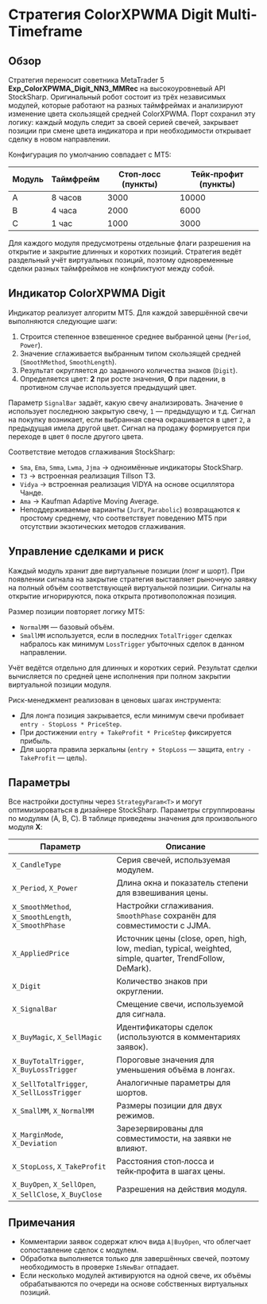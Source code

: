# Стратегия ColorXPWMA Digit Multi-Timeframe

## Обзор
Стратегия переносит советника MetaTrader 5 **Exp_ColorXPWMA_Digit_NN3_MMRec** на высокоуровневый API StockSharp. Оригинальный робот состоит из трёх независимых модулей, которые работают на разных таймфреймах и анализируют изменение цвета скользящей средней ColorXPWMA. Порт сохранил эту логику: каждый модуль следит за своей серией свечей, закрывает позиции при смене цвета индикатора и при необходимости открывает сделку в новом направлении.

Конфигурация по умолчанию совпадает с MT5:

| Модуль | Таймфрейм | Стоп‑лосс (пункты) | Тейк‑профит (пункты) |
| ------ | --------- | ------------------ | -------------------- |
| A | 8 часов | 3000 | 10000 |
| B | 4 часа | 2000 | 6000 |
| C | 1 час | 1000 | 3000 |

Для каждого модуля предусмотрены отдельные флаги разрешения на открытие и закрытие длинных и коротких позиций. Стратегия ведёт раздельный учёт виртуальных позиций, поэтому одновременные сделки разных таймфреймов не конфликтуют между собой.

## Индикатор ColorXPWMA Digit
Индикатор реализует алгоритм MT5. Для каждой завершённой свечи выполняются следующие шаги:

1. Строится степенное взвешенное среднее выбранной цены (`Period`, `Power`).
2. Значение сглаживается выбранным типом скользящей средней (`SmoothMethod`, `SmoothLength`).
3. Результат округляется до заданного количества знаков (`Digit`).
4. Определяется цвет: **2** при росте значения, **0** при падении, в противном случае используется предыдущий цвет.

Параметр `SignalBar` задаёт, какую свечу анализировать. Значение `0` использует последнюю закрытую свечу, `1` — предыдущую и т.д. Сигнал на покупку возникает, если выбранная свеча окрашивается в цвет `2`, а предыдущая имела другой цвет. Сигнал на продажу формируется при переходе в цвет `0` после другого цвета.

Соответствие методов сглаживания StockSharp:

- `Sma`, `Ema`, `Smma`, `Lwma`, `Jjma` → одноимённые индикаторы StockSharp.
- `T3` → встроенная реализация Tillson T3.
- `Vidya` → встроенная реализация VIDYA на основе осциллятора Чанде.
- `Ama` → Kaufman Adaptive Moving Average.
- Неподдерживаемые варианты (`JurX`, `Parabolic`) возвращаются к простому среднему, что соответствует поведению MT5 при отсутствии экзотических методов сглаживания.

## Управление сделками и риск
Каждый модуль хранит две виртуальные позиции (лонг и шорт). При появлении сигнала на закрытие стратегия выставляет рыночную заявку на полный объём соответствующей виртуальной позиции. Сигналы на открытие игнорируются, пока открыта противоположная позиция.

Размер позиции повторяет логику MT5:

- `NormalMM` — базовый объём.
- `SmallMM` используется, если в последних `TotalTrigger` сделках набралось как минимум `LossTrigger` убыточных сделок в данном направлении.

Учёт ведётся отдельно для длинных и коротких серий. Результат сделки вычисляется по средней цене исполнения при полном закрытии виртуальной позиции модуля.

Риск-менеджмент реализован в ценовых шагах инструмента:

- Для лонга позиция закрывается, если минимум свечи пробивает `entry - StopLoss * PriceStep`.
- При достижении `entry + TakeProfit * PriceStep` фиксируется прибыль.
- Для шорта правила зеркальны (`entry + StopLoss` — защита, `entry - TakeProfit` — цель).

## Параметры
Все настройки доступны через `StrategyParam<T>` и могут оптимизироваться в дизайнере StockSharp. Параметры сгруппированы по модулям (A, B, C). В таблице приведены значения для произвольного модуля **X**:

| Параметр | Описание |
| -------- | -------- |
| `X_CandleType` | Серия свечей, используемая модулем. |
| `X_Period`, `X_Power` | Длина окна и показатель степени для взвешивания цены. |
| `X_SmoothMethod`, `X_SmoothLength`, `X_SmoothPhase` | Настройки сглаживания. `SmoothPhase` сохранён для совместимости с JJMA. |
| `X_AppliedPrice` | Источник цены (close, open, high, low, median, typical, weighted, simple, quarter, TrendFollow, DeMark). |
| `X_Digit` | Количество знаков при округлении. |
| `X_SignalBar` | Смещение свечи, используемой для сигнала. |
| `X_BuyMagic`, `X_SellMagic` | Идентификаторы сделок (используются в комментариях заявок). |
| `X_BuyTotalTrigger`, `X_BuyLossTrigger` | Пороговые значения для уменьшения объёма в лонгах. |
| `X_SellTotalTrigger`, `X_SellLossTrigger` | Аналогичные параметры для шортов. |
| `X_SmallMM`, `X_NormalMM` | Размеры позиции для двух режимов. |
| `X_MarginMode`, `X_Deviation` | Зарезервированы для совместимости, на заявки не влияют. |
| `X_StopLoss`, `X_TakeProfit` | Расстояния стоп‑лосса и тейк‑профита в шагах цены. |
| `X_BuyOpen`, `X_SellOpen`, `X_SellClose`, `X_BuyClose` | Разрешения на действия модуля. |

## Примечания
- Комментарии заявок содержат ключ вида `A|BuyOpen`, что облегчает сопоставление сделок с модулем.
- Обработка выполняется только для завершённых свечей, поэтому необходимость в проверке `IsNewBar` отпадает.
- Если несколько модулей активируются на одной свече, их объёмы обрабатываются по очереди на основе собственных виртуальных позиций.
